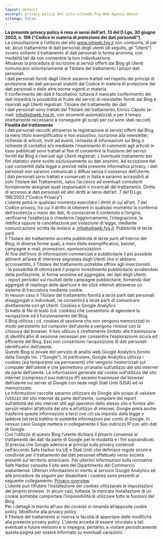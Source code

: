 ```yaml
---
layout: default
excerpt: privacy policy del sito sitiweb.fvg Web Agency Udine
sitemap: false
---
```


<b>La presente privacy policy è resa ai sensi dell’art. 13 del D.Lgs. 30 giugno 2003, n. 196 (“Codice in materia di protezione dei dati personali”).</b>
<br/>
La consultazione e l’utilizzo del sito www.sitiweb.fvg.it non comporta, di per sé, alcun trattamento di dati personali degli utenti (di seguito, gli “Utenti”) ovvero soltanto il trattamento di dati personali in forma anonima, con modalità tali da non consentire la loro individuazione.
<br/>
Attuando la procedura di iscrizione ai servizi offerti dal Blog gli Utenti comunicano volontariamente al Titolare del trattamento i propri dati personali.
<br/>
I dati personali forniti dagli Utenti saranno trattati nel rispetto dei principi di protezione dei dati personali stabiliti dal Codice in materia di protezione dei dati personali e dalle altre norme vigenti in materia.
<br/>
Il conferimento dei dati è facoltativo; tuttavia il mancato conferimento dei dati impedirà la possibilità di fruire dei servizi di newsletter forniti dal Blog e riservati agli Utenti registrati.
Titolare del trattamento dei dati
<br/>
I dati personali sono trattati dal Titolare del trattamento, Enrico Caputo (e-mail: info@sitiweb.fvg.it), con strumenti automatizzati e per il tempo strettamente necessario a conseguire gli scopi per cui sono stati raccolti.
<br/>
<b>Finalità del trattamento</b>
<br/>
I dati personali raccolti attraverso la registrazione ai servizi offerti dal Blog (a mero titolo esemplificativo e non esaustivo, iscrizione alla newsletter, richieste di articoli, inviti ad eventi, richiesta di informazioni sul Blog o richieste di contatto) e/o mediante l’inserimento di commenti agli articoli in esso pubblicati sono trattati al fine di consentire la fruizione dei servizi forniti dal Blog e riservati agli Utenti registrati. L’eventuale trattamento per fini statistici viene svolto esclusivamente su dati anonimi. Ad eccezione dei casi consentiti dalla legge o previsti nella presente informativa privacy, i dati personali non saranno comunicati o diffusi senza il consenso dell’utente.
<br/>
I dati personali sono trattati e conservati in Italia e saranno accessibili al solo Titolare del Trattamento, salvo l’accesso ad eventuali consulenti formalmente designati quali responsabili o incaricati del trattamento.
Diritto di accesso ai dati personali ed altri diritti ai sensi dell’art. 7 del D.Lgs. 196/2003 (“Codice Privacy”)
<br/>
L’utente potrà in qualsiasi momento esercitare i diritti di cui all’art. 7 del Codice privacy, fra cui il diritto di ottenere in qualsiasi momento la conferma dell’esistenza o meno dei dati, di conoscerne il contenuto e l’origine, verificarne l’esattezza o chiederne l’aggiornamento, l’integrazione, la rettifica oppure la cancellazione per violazione di legge, mediante comunicazione scritta da inviarsi a: info@sitiweb.fvg.it.
Pubblicità di terze parti
<br/>
Il Titolare del trattamento accetta pubblicità di terze parti all’interno del Blog, in diverse forme quali, a mero titolo esemplificativo, banner, campagne e-mail, promozioni, sponsorizzazioni.
<br/>
Al fine dell’invio di informazioni commerciali e pubblicitarie il più possibile attinenti all’area di interesse segnalata dagli Utenti che vi abbiano acconsentito, il Titolare del trattamento potrebbe offrire agli inserzionisti:
<br/>
    - la possibilità di ottimizzare il proprio investimento pubblicitario avvalendosi della profilazione, in forma anonima ed aggregata, dei dati degli Utenti;<br/>
    - report periodici sui risultati delle campagne pubblicitarie, fornendo dati aggregati di riepilogo delle aperture e dei click ottenuti attraverso un sistema di tracciatura mediante cookie.
<br/>
In nessun caso il Titolare del trattamento fornirà a terze parti dati personali disaggregati o individuali, né consentirà a terze parti di comunicare direttamente con gli Utenti.
Cookies e Google Analytics
<br/>
Si tratta di file di testo (cd. cookies) che consentono di agevolare la navigazione ed il funzionamento del Blog.
<br/>
Il Blog utilizza i cd. cookies di sessione che non vengono memorizzati in modo persistente sul computer dell’utente e vengono rimossi con la chiusura del browser. Il loro utilizzo è strettamente limitato alla trasmissione di identificativi di sessione necessari per consentire l’esplorazione sicura ed efficiente del Blog. Essi non consentono l’acquisizione di dati personali identificativi dell’utente.
<br/>
Questo Blog si avvale del servizio di analisi web Google Analytics fornito dalla Google Inc. (“Google”). In particolare, Google Analytics utilizza i cookies (sia temporanei sia permanenti) che vengono memorizzati sul computer dell’utente e che permettono un’analisi sull’utilizzo del sito internet da parte dell’utente. Le informazioni generate dal cookie sull’utilizzo del sito internet (compreso il suo indirizzo IP) saranno trasmesse dal browser dell’utente sui server di Google con sede negli Stati Uniti (USA) ed ivi memorizzate.
<br/>
Le informazioni raccolte saranno utilizzare da Google allo scopo di valutare l’utilizzo del sito internet da parte dell’utente, compilare dei report sull’attività del sito internet utili agli operatori dello stesso sito e fornire altri servizi relativi all’attività del sito e all’utilizzo di internet. Google potrà anche trasferire queste informazioni a terzi ove ciò sia imposto dalla legge o laddove tali terzi trattino le suddette informazioni per conto di Google. In nessun caso Google metterà in collegamento il Suo indirizzo IP con altri dati di Google.
<br/>
Con l’utilizzo di questo Blog l’utente dichiara il proprio consenso al trattamento dei dati da parte di Google per le modalità e i fini sopraindicati. Si precisa che Google aderisce ai principi sulla privacy contenuti nell’accordo Safe Harbor tra UE e Stati Uniti che definisce regole sicure e condivise per il trattamento dei dati personali effettuato verso società presenti sul territorio americano. Per ulteriori informazioni sulla normativa Safe Harbor consulta il sito web del Dipartimento del Commercio statunitense. Ulteriori informazioni in merito al servizio Google Analytics ed alle procedure da seguire per disabilitare i cookies sono presenti al seguente collegamento: <a href="https://support.google.com/analytics/answer/6004245" title="vai al link esterno, Google privacy overview" rel="nofollow">Privacy-overview</a>.
<br/>
L’utente può rifiutare l’installazione dei cookies utilizzando le impostazioni del proprio browser. In alcuni casi, tuttavia, la mancata installazione di un cookie potrebbe comportare l’impossibilità di utilizzare tutte le funzioni del Blog.
<br/>
Per i dettagli in merito all’uso dei cookies si rimanda all’apposita cookie policy.
Modifiche alla privacy policy
<br/>
Il Titolare del trattamento si riserva la facoltà di apportare delle modifiche alla presente privacy policy. L’utente accetta di essere vincolato a tali eventuali e future revisioni e si impegna, pertanto, a visitare periodicamente questa pagina per essere informato su eventuali variazioni.
